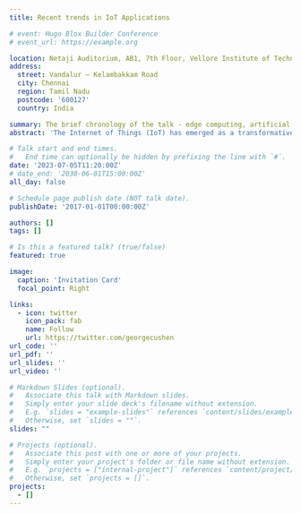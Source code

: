 ```yaml
---
title: Recent trends in IoT Applications

# event: Hugo Blox Builder Conference
# event_url: https://example.org

location: Netaji Auditorium, AB1, 7th Floor, Vellore Institute of Technology
address:
  street: Vandalur – Kelambakkam Road
  city: Chennai
  region: Tamil Nadu
  postcode: '600127'
  country: India

summary: The brief chronology of the talk - edge computing, artificial intelligence, 5G connectivity, security and privacy, industrial IoT, sustainability and green IoT.
abstract: 'The Internet of Things (IoT) has emerged as a transformative technology that is revolutionizing various industries and domains. This abstract aims to provide an overview of the recent trends in IoT and their overall implications. The brief chronology of the talk would be edge computing, artificial intelligence, 5G connectivity, security and privacy, industrial IoT, sustainability and green IoT. These trends are shaping the future of IoT, unlocking new possibilities, and driving innovation across industries, ultimately improving efficiency, productivity, and the overall quality of life for individuals.'

# Talk start and end times.
#   End time can optionally be hidden by prefixing the line with `#`.
date: '2023-07-05T11:20:00Z'
# date_end: '2030-06-01T15:00:00Z'
all_day: false

# Schedule page publish date (NOT talk date).
publishDate: '2017-01-01T00:00:00Z'

authors: []
tags: []

# Is this a featured talk? (true/false)
featured: true

image:
  caption: 'Invitation Card'
  focal_point: Right

links:
  - icon: twitter
    icon_pack: fab
    name: Follow
    url: https://twitter.com/georgecushen
url_code: ''
url_pdf: ''
url_slides: ''
url_video: ''

# Markdown Slides (optional).
#   Associate this talk with Markdown slides.
#   Simply enter your slide deck's filename without extension.
#   E.g. `slides = "example-slides"` references `content/slides/example-slides.md`.
#   Otherwise, set `slides = ""`.
slides: ""

# Projects (optional).
#   Associate this post with one or more of your projects.
#   Simply enter your project's folder or file name without extension.
#   E.g. `projects = ["internal-project"]` references `content/project/deep-learning/index.md`.
#   Otherwise, set `projects = []`.
projects:
  - []
---
```


<!-- {{% callout note %}}
Click on the **Slides** button above to view the built-in slides feature.
{{% /callout %}}

Slides can be added in a few ways:

- **Create** slides using Hugo Blox Builder's [_Slides_](https://docs.hugoblox.com/reference/content-types/) feature and link using `slides` parameter in the front matter of the talk file
- **Upload** an existing slide deck to `static/` and link using `url_slides` parameter in the front matter of the talk file
- **Embed** your slides (e.g. Google Slides) or presentation video on this page using [shortcodes](https://docs.hugoblox.com/reference/markdown/).

Further event details, including [page elements](https://docs.hugoblox.com/reference/markdown/) such as image galleries, can be added to the body of this page. -->
